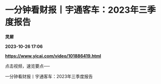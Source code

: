 # 一分钟看财报丨宇通客车：2023年三季度报告
**灵犀**

**2023-10-26 17:06**

**https://www.yicai.com/video/101886419.html**

点击视频，速览要点──

一分钟看财报丨宇通客车：2023年三季度报告